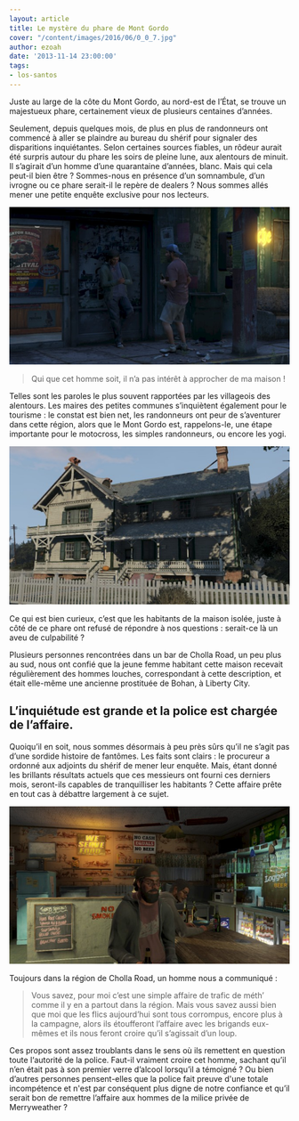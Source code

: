 ```yaml
---
layout: article
title: Le mystère du phare de Mont Gordo
cover: "/content/images/2016/06/0_0_7.jpg"
author: ezoah
date: '2013-11-14 23:00:00'
tags:
- los-santos
---
```


Juste au large de la côte du Mont Gordo, au nord-est de l’État, se trouve un majestueux phare, certainement vieux de plusieurs centaines d’années.

Seulement, depuis quelques mois, de plus en plus de randonneurs ont commencé à aller se plaindre au bureau du shérif pour signaler des disparitions inquiétantes. Selon certaines sources fiables, un rôdeur aurait été surpris autour du phare les soirs de pleine lune, aux alentours de minuit. Il s’agirait d’un homme d’une quarantaine d’années, blanc. Mais qui cela peut-il bien être ? Sommes-nous en présence d’un somnambule, d’un ivrogne ou ce phare serait-il le repère de dealers ? Nous sommes allés mener une petite enquête exclusive pour nos lecteurs.

![](/content/images/2016/06/0_0_5.jpg)

> Qui que cet homme soit, il n’a pas intérêt à approcher de ma maison !

Telles sont les paroles le plus souvent rapportées par les villageois des alentours. Les maires des petites communes s’inquiètent également pour le tourisme : le constat est bien net, les randonneurs ont peur de s’aventurer dans cette région, alors que le Mont Gordo est, rappelons-le, une étape importante pour le motocross, les simples randonneurs, ou encore les yogi.

![](/content/images/2016/06/0_0_4.jpg)

Ce qui est bien curieux, c’est que les habitants de la maison isolée, juste à côté de ce phare ont refusé de répondre à nos questions : serait-ce là un aveu de culpabilité ?

Plusieurs personnes rencontrées dans un bar de Cholla Road, un peu plus au sud, nous ont confié que la jeune femme habitant cette maison recevait régulièrement des hommes louches, correspondant à cette description, et était elle-même une ancienne prostituée de Bohan, à Liberty City.

## L’inquiétude est grande et la police est chargée de l’affaire.

Quoiqu’il en soit, nous sommes désormais à peu près sûrs qu’il ne s’agit pas d’une sordide histoire de fantômes. Les faits sont clairs : le procureur a ordonné aux adjoints du shérif de mener leur enquête. Mais, étant donné les brillants résultats actuels que ces messieurs ont fourni ces derniers mois, seront-ils capables de tranquilliser les habitants ? Cette affaire prête en tout cas à débattre largement à ce sujet.

![](/content/images/2016/06/0_0_6.jpg)

Toujours dans la région de Cholla Road, un homme nous a communiqué :

> Vous savez, pour moi c’est une simple affaire de trafic de méth’ comme il y en a partout dans la région. Mais vous savez aussi bien que moi que les flics aujourd’hui sont tous corrompus, encore plus à la campagne, alors ils étoufferont l’affaire avec les brigands eux-mêmes et ils nous feront croire qu’il s’agissait d’un loup.

Ces propos sont assez troublants dans le sens où ils remettent en question toute l‘autorité de la police. Faut-il vraiment croire cet homme, sachant qu’il n’en était pas à son premier verre d’alcool lorsqu’il a témoigné ? Ou bien d’autres personnes pensent-elles que la police fait preuve d'une totale incompétence et n'est par conséquent plus digne de notre confiance et qu’il serait bon de remettre l’affaire aux hommes de la milice privée de Merryweather ?